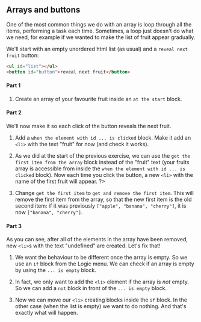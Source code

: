 ## Arrays and buttons

One of the most common things we do with an array is loop through all the items, performing a task each time. Sometimes, a loop just doesn't do what we need, for example if we wanted to make the list of fruit appear gradually.

We'll start with an empty unordered html list (as usual) and a `reveal next fruit` button:

```html
<ul id="list"></ul>
<button id="button">reveal next fruit</button>
```

#### Part 1

1. Create an array of your favourite fruit inside an `at the start` block.


#### Part 2


We'll now make it so each click of the button reveals the next fruit.

1. <span class="test-checkbox"></span> Add a `when the element with id ... is clicked` block. Make it add an `<li>` with the text "fruit" for now (and check it works).

2. As we did at the start of the previous exercise, we can use the `get the first item from the array` block instead of the "fruit" text (your fruits array is accessible from inside the `when the element with id ... is clicked` block). Now each time you click the button, a new `<li>` with the name of the first fruit will appear.
?>
3. <span class="test-checkbox"></span> Change `get the first item` to `get and remove the first item`. This will remove the first item from the array, so that the new first item is the old second item: if it was previously `["apple", "banana", "cherry"]`, it is now `["banana", "cherry"]`.


#### Part 3

As you can see, after all of the elements in the array have been removed, new `<li>`s with the text "undefined" are created. Let's fix that!

1. We want the behaviour to be different once the array is empty. So we use an `if` block from the Logic menu.
We can check if an array is empty by using the `... is empty` block.

2. In fact, we only want to add the `<li>` element if the array is _not_ empty. So we can add a `not` block in front of the `... is empty` block.

3. <span class="test-checkbox"></span> Now we can move our `<li>` creating blocks inside the `if` block. In the other case (when the list is empty) we want to do nothing. And that's exactly what will happen.